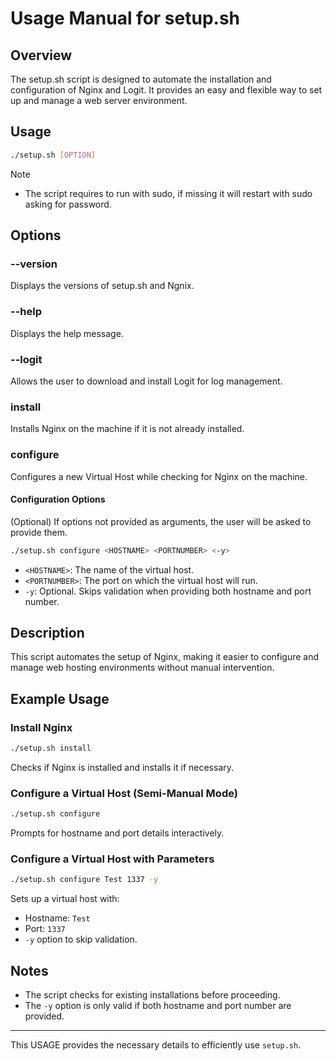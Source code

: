 # Usage Manual for setup.sh

## Overview

The setup.sh script is designed to automate the installation and configuration of Nginx and Logit. It provides an easy and flexible way to set up and manage a web server environment.

## Usage
```bash
./setup.sh [OPTION]
```
Note
- The script requires to run with sudo, if missing it will restart with sudo asking for password.

## Options
### --version
Displays the versions of setup.sh and Ngnix.

### --help
Displays the help message.

### --logit
Allows the user to download and install Logit for log management.

### install
Installs Nginx on the machine if it is not already installed.

### configure
Configures a new Virtual Host while checking for Nginx on the machine.

#### Configuration Options
(Optional) If options not provided as arguments, the user will be asked to provide them.

```bash
./setup.sh configure <HOSTNAME> <PORTNUMBER> <-y>
```
- `<HOSTNAME>`: The name of the virtual host.
- `<PORTNUMBER>`: The port on which the virtual host will run.
- `-y`: Optional. Skips validation when providing both hostname and port number.

## Description
This script automates the setup of Nginx, making it easier to configure and manage web hosting environments without manual intervention.

## Example Usage

### Install Nginx
```bash
./setup.sh install
```
Checks if Nginx is installed and installs it if necessary.

### Configure a Virtual Host (Semi-Manual Mode)
```bash
./setup.sh configure
```
Prompts for hostname and port details interactively.

### Configure a Virtual Host with Parameters
```bash
./setup.sh configure Test 1337 -y
```
Sets up a virtual host with:
- Hostname: `Test`
- Port: `1337`
- `-y` option to skip validation.

## Notes
- The script checks for existing installations before proceeding.
- The `-y` option is only valid if both hostname and port number are provided.

---

This USAGE provides the necessary details to efficiently use `setup.sh`.